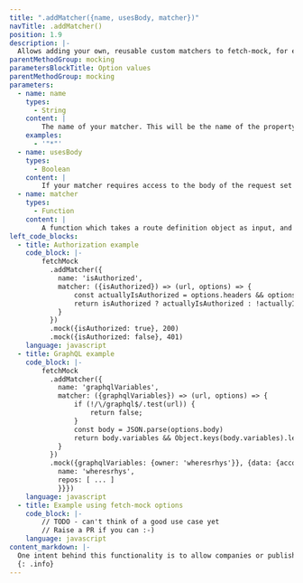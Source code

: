 ```yaml
---
title: ".addMatcher({name, usesBody, matcher})"
navTitle: .addMatcher()
position: 1.9
description: |-
  Allows adding your own, reusable custom matchers to fetch-mock, for example a matcher for interacting with GraphQL queries, or an `isAuthorized` matcher that encapsulates the exact authorization conditions for the API you are mocking, and only requires a `true` or `false` to be input
parentMethodGroup: mocking
parametersBlockTitle: Option values
parentMethodGroup: mocking
parameters:
  - name: name
    types:
      - String
    content: |
        The name of your matcher. This will be the name of the property used to hold any input to your matcher.
    examples:
      - '"*"'
  - name: usesBody
    types:
      - Boolean
    content: |
        If your matcher requires access to the body of the request set this to true; because body can, in some cases, only be accessed by fetch-mock asynchronously, you will need to provide this hint in order to make sure the correct code paths are followed.
  - name: matcher
    types:
      - Function
    content: |
        A function which takes a route definition object as input, and returns a function of the signature `(url, options, request) => Boolean`. See the examples below for more detail. The function is passed the fetchMock instance as a second parameter in case you need to access any config.
left_code_blocks:
  - title: Authorization example
    code_block: |-
        fetchMock
          .addMatcher({
            name: 'isAuthorized',
            matcher: ({isAuthorized}) => (url, options) => {
                const actuallyIsAuthorized = options.headers && options.headers.auth;
                return isAuthorized ? actuallyIsAuthorized : !actuallyIsAuthorized;
            } 
          })
          .mock({isAuthorized: true}, 200)
          .mock({isAuthorized: false}, 401)
    language: javascript
  - title: GraphQL example
    code_block: |-
        fetchMock
          .addMatcher({
            name: 'graphqlVariables',
            matcher: ({graphqlVariables}) => (url, options) => {
                if (!/\/graphql$/.test(url)) {
                    return false;
                }
                const body = JSON.parse(options.body)
                return body.variables && Object.keys(body.variables).length === Object.keys(body.graphqlVariables).length && Object.entries(graphqlVariables).every(([key, val]) => body.variables[key] === val)
            } 
          })
          .mock({graphqlVariables: {owner: 'wheresrhys'}}, {data: {account: {
            name: 'wheresrhys',
            repos: [ ... ]
            }}})
    language: javascript
  - title: Example using fetch-mock options
    code_block: |-
        // TODO - can't think of a good use case yet
        // Raise a PR if you can :-) 
    language: javascript
content_markdown: |-
  One intent behind this functionality is to allow companies or publishers of particular toolsets to provide packages that extend fetch-mock to provide a more user friendly experience for developers using fetch to interact with their APIs. The GraphQL use case is a good example of this - the things which a developer might want to match on are buried in the request body, and written in a non-javascript query language. Please get in touch if you'd liek to collaborate on writing such a package.
  {: .info}
---
```

